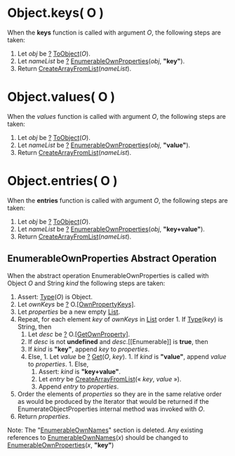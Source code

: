 # Object.keys( O )

When the **keys** function is called with argument *O*, the following steps are taken:
  1. Let *obj* be [?][return-if-abrupt] [ToObject][to-object](*O*).
  1. Let *nameList* be [?][return-if-abrupt] [EnumerableOwnProperties][enumerable-own-properties](*obj*, **"key"**).
  1. Return [CreateArrayFromList][create-array-from-list](*nameList*).

# Object.values( O )

When the *values* function is called with argument *O*, the following steps are taken:
  1. Let *obj* be [?][return-if-abrupt] [ToObject][to-object](*O*).
  1. Let *nameList* be [?][return-if-abrupt] [EnumerableOwnProperties][enumerable-own-properties](*obj*, **"value"**).
  1. Return [CreateArrayFromList][create-array-from-list](*nameList*).

# Object.entries( O )

When the **entries** function is called with argument *O*, the following steps are taken:
  1. Let *obj* be [?][return-if-abrupt] [ToObject][to-object](*O*).
  1. Let *nameList* be [?][return-if-abrupt] [EnumerableOwnProperties][enumerable-own-properties](*obj*, **"key+value"**).
  1. Return [CreateArrayFromList][create-array-from-list](*nameList*).

## EnumerableOwnProperties Abstract Operation

When the abstract operation EnumerableOwnProperties is called with Object *O* and String *kind* the following steps are taken:
  1. Assert: [Type][type](*O*) is Object.
  1. Let *ownKeys* be [?][return-if-abrupt] O.[[OwnPropertyKeys]]().
  1. Let *properties* be a new empty [List][list].
  1. Repeat, for each element *key* of *ownKeys* in [List][list] order
    1. If [Type][type](*key*) is String, then
      1. Let *desc* be [?][return-if-abrupt] O.[[GetOwnProperty]](*key*).
      1. If *desc* is not **undefined** and *desc*.[[Enumerable]] is **true**, then
        1. If *kind* is **"key"**, append *key* to *properties*.
        1. Else,
          1. Let *value* be [?][return-if-abrupt] [Get][get](*O*, *key*).
          1. If *kind* is **"value"**, append *value* to *properties*.
          1. Else,
            1. Assert: *kind* is **"key+value"**.
            1. Let *entry* be [CreateArrayFromList][create-array-from-list](&laquo; *key*, *value* &raquo;).
            1. Append *entry* to *properties*.
  1. Order the elements of *properties* so they are in the same relative order as would be produced by the Iterator that would be returned if the EnumerateObjectProperties internal method was invoked with *O*.
  1. Return *properties*.

Note: The "[EnumerableOwnNames][enumerable-own-names]" section is deleted. Any existing references to [EnumerableOwnNames][enumerable-own-names](*x*) should be changed to [EnumerableOwnProperties][enumerable-own-properties](*x*, **"key"**)

[return-if-abrupt]: http://www.ecma-international.org/ecma-262/6.0/index.html#sec-returnifabrupt
[to-object]: http://www.ecma-international.org/ecma-262/6.0/index.html#sec-toobject
[to-string]: http://www.ecma-international.org/ecma-262/6.0/index.html#sec-tostring
[list]: http://www.ecma-international.org/ecma-262/6.0/#sec-list-and-record-specification-type
[get]: http://www.ecma-international.org/ecma-262/6.0/index.html#sec-get-o-p
[type]: http://www.ecma-international.org/ecma-262/6.0/#sec-ecmascript-data-types-and-values
[enumerable-own-names]: http://www.ecma-international.org/ecma-262/6.0/#sec-enumerableownnames
[enumerable-own-properties]: #enumerableownproperties
[create-array-from-list]: http://www.ecma-international.org/ecma-262/6.0/index.html#sec-createarrayfromlist
